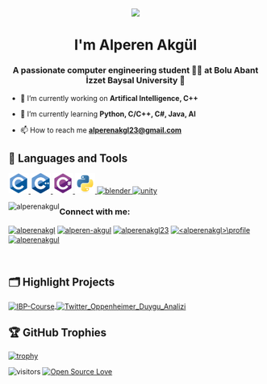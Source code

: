 <div align="center">
<img src="https://rishavanand.github.io/static/images/greetings.gif" align="center" style="width: 50%" />
</div>  
<h1 align="center">I'm Alperen Akgül</h1>
<h3 align="center">A passionate computer engineering student 👨‍💻 at Bolu Abant İzzet Baysal University 🚀</h3>

- 🔭 I’m currently working on **Artifical Intelligence, C++**

- 🌱 I’m currently learning **Python, C/C++, C#, Java, AI**

- 📫 How to reach me **alperenakgl23@gmail.com**

<h2 align="left">🔧 Languages and Tools</h2>
<p align="left"> <a href="https://www.cprogramming.com/" target="_blank" rel="noreferrer"> <img src="https://raw.githubusercontent.com/devicons/devicon/master/icons/c/c-original.svg" alt="c" width="40" height="40"/> </a>
<a href="https://www.w3schools.com/cpp/" target="_blank" rel="noreferrer"> <img src="https://raw.githubusercontent.com/devicons/devicon/master/icons/cplusplus/cplusplus-original.svg" alt="cplusplus" width="40" height="40"/> </a> 
<a href="https://www.w3schools.com/cs/" target="_blank" rel="noreferrer"> <img src="https://raw.githubusercontent.com/devicons/devicon/master/icons/csharp/csharp-original.svg" alt="csharp" width="40" height="40"/> </a>
<a href="https://www.python.org" target="_blank" rel="noreferrer"> <img src="https://raw.githubusercontent.com/devicons/devicon/master/icons/python/python-original.svg" alt="python" width="40" height="40"/> </a> 
<a href="https://www.blender.org/" target="_blank" rel="noreferrer"> <img src="https://download.blender.org/branding/community/blender_community_badge_white.svg" alt="blender" width="40" height="40"/> </a>  
<a href="https://unity.com/" target="_blank" rel="noreferrer"> <img src="https://www.vectorlogo.zone/logos/unity3d/unity3d-icon.svg" alt="unity" width="40" height="40"/> </a> 

<p><img align="left" src="https://github-readme-stats.vercel.app/api/top-langs?username=alperenakgul&show_icons=true&locale=en&layout=compact" alt="alperenakgul" /></p>

<h3 align="left">Connect with me:</h3>
<p align="left"> <a href="https://linkedin.com/in/alperenakgl" target="blank"><img align="center" src="https://raw.githubusercontent.com/rahuldkjain/github-profile-readme-generator/master/src/images/icons/Social/linked-in-alt.svg" alt="alperenakgl" height="30" width="40" /></a>
<a href="https://stackoverflow.com/users/18232605/alperen-akgul" target="blank"><img align="center" src="https://raw.githubusercontent.com/rahuldkjain/github-profile-readme-generator/master/src/images/icons/Social/stack-overflow.svg" alt="alperen-akgul" height="30" width="40" /></a>
<a href="https://www.hackerrank.com/alperenakgl23" target="blank"><img align="center" src="https://raw.githubusercontent.com/rahuldkjain/github-profile-readme-generator/master/src/images/icons/Social/hackerrank.svg" alt="alperenakgl23" height="30" width="40" /></a>
<a href="https://auth.geeksforgeeks.org/user/<alperenakgl>\profile" target="blank"><img align="center" src="https://raw.githubusercontent.com/rahuldkjain/github-profile-readme-generator/master/src/images/icons/Social/geeks-for-geeks.svg" alt="<alperenakgl>\profile" height="30" width="40" /></a>
<a href="https://dev.to/alperenakgul" target="blank"><img align="center" src="https://raw.githubusercontent.com/rahuldkjain/github-profile-readme-generator/master/src/images/icons/Social/devto.svg" alt="alperenakgul" height="30" width="40" /></a>
</p>
<br />


## 🗂️ Highlight Projects
<p align="left"><a href="https://github.com/AlperenAkgul/IBP-Course">
  <img align="center" src="https://github-readme-stats.vercel.app/api/pin/?username=AlperenAkgul&repo=IBP-Course&show_icons=true&line_height=27&title_color=6aa6f8&text_color=8a919a&icon_color=6aa6f8&bg_color=22272e" alt="IBP-Course" />
</a>

<a href="https://github.com/AlperenAkgul/Twitter_Oppenheimer_Duygu_Analizi">
  <img align="center" src="https://github-readme-stats.vercel.app/api/pin/?username=AlperenAkgul&repo=Twitter_Oppenheimer_Duygu_Analizi&show_icons=true&line_height=27&title_color=6aa6f8&text_color=8a919a&icon_color=6aa6f8&bg_color=22272e" alt="Twitter_Oppenheimer_Duygu_Analizi" />
</a>
 
## 🏆 GitHub Trophies
[![trophy](https://github-profile-trophy.vercel.app/?username=AlperenAkgul&theme=nord&column=7)](https://github.com/ryo-ma/github-profile-trophy)

![visitors](https://visitor-badge.laobi.icu/badge?page_id=AlperenAkgul.AlperenAkgul)
[![Open Source Love](https://badges.frapsoft.com/os/v1/open-source.svg?v=102)](https://github.com/ellerbrock/open-source-badge/)
